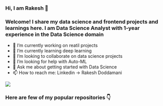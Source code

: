 ### Hi, I am Rakesh 👋
### Welcome! I share my data science and frontend projects and learnings here. I am Data Science Analyst with 1-year experience in the Data Science domain

- 🔭 I’m currently working on reatil projects
- 🌱 I’m currently learning deep learning
- 👯 I’m looking to collaborate on data science projects
- 🤔 I’m looking for help with Auto-ML
- 💬 Ask me about getting started with Data Science
- 📫 How to reach me: Linkedin -> Rakesh Doddamani

<a href="https://www.google.com/imgres?imgurl=https%3A%2F%2Fupload.wikimedia.org%2Fwikipedia%2Fcommons%2Fthumb%2Fc%2Fc9%2FLinkedin.svg%2F1200px-Linkedin.svg.png&imgrefurl=https%3A%2F%2Fen.wikipedia.org%2Fwiki%2FTimeline_of_LinkedIn&tbnid=03RRnUGK0_oRmM&vet=12ahUKEwj47ZfC99D4AhVVktgFHVHYCPAQMygBegUIARDbAQ..i&docid=y3Cla4aYzYIkAM&w=1200&h=1200&q=linkedin&ved=2ahUKEwj47ZfC99D4AhVVktgFHVHYCPAQMygBegUIARDbAQ" imageanchor="1"><img src="https://www.linkedin.com/in/rakeshrdoddamani/" border="0"></a>

### Here are few of my popular repositories 👇
